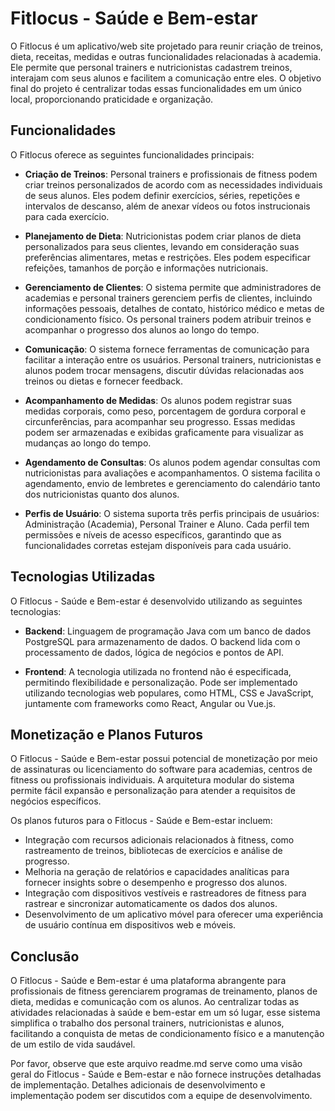 # Fitlocus - Saúde e Bem-estar

O Fitlocus é um aplicativo/web site projetado para reunir criação de treinos, dieta, receitas, medidas e outras funcionalidades relacionadas à academia. Ele permite que personal trainers e nutricionistas cadastrem treinos, interajam com seus alunos e facilitem a comunicação entre eles. O objetivo final do projeto é centralizar todas essas funcionalidades em um único local, proporcionando praticidade e organização.

## Funcionalidades

O Fitlocus oferece as seguintes funcionalidades principais:

- **Criação de Treinos**: Personal trainers e profissionais de fitness podem criar treinos personalizados de acordo com as necessidades individuais de seus alunos. Eles podem definir exercícios, séries, repetições e intervalos de descanso, além de anexar vídeos ou fotos instrucionais para cada exercício.

- **Planejamento de Dieta**: Nutricionistas podem criar planos de dieta personalizados para seus clientes, levando em consideração suas preferências alimentares, metas e restrições. Eles podem especificar refeições, tamanhos de porção e informações nutricionais.

- **Gerenciamento de Clientes**: O sistema permite que administradores de academias e personal trainers gerenciem perfis de clientes, incluindo informações pessoais, detalhes de contato, histórico médico e metas de condicionamento físico. Os personal trainers podem atribuir treinos e acompanhar o progresso dos alunos ao longo do tempo.

- **Comunicação**: O sistema fornece ferramentas de comunicação para facilitar a interação entre os usuários. Personal trainers, nutricionistas e alunos podem trocar mensagens, discutir dúvidas relacionadas aos treinos ou dietas e fornecer feedback.

- **Acompanhamento de Medidas**: Os alunos podem registrar suas medidas corporais, como peso, porcentagem de gordura corporal e circunferências, para acompanhar seu progresso. Essas medidas podem ser armazenadas e exibidas graficamente para visualizar as mudanças ao longo do tempo.

- **Agendamento de Consultas**: Os alunos podem agendar consultas com nutricionistas para avaliações e acompanhamentos. O sistema facilita o agendamento, envio de lembretes e gerenciamento do calendário tanto dos nutricionistas quanto dos alunos.

- **Perfis de Usuário**: O sistema suporta três perfis principais de usuários: Administração (Academia), Personal Trainer e Aluno. Cada perfil tem permissões e níveis de acesso específicos, garantindo que as funcionalidades corretas estejam disponíveis para cada usuário.

## Tecnologias Utilizadas

O Fitlocus - Saúde e Bem-estar é desenvolvido utilizando as seguintes tecnologias:

- **Backend**: Linguagem de programação Java com um banco de dados PostgreSQL para armazenamento de dados. O backend lida com o processamento de dados, lógica de negócios e pontos de API.

- **Frontend**: A tecnologia utilizada no frontend não é especificada, permitindo flexibilidade e personalização. Pode ser implementado utilizando tecnologias web populares, como HTML, CSS e JavaScript, juntamente com frameworks como React, Angular ou Vue.js.

## Monetização e Planos Futuros

O Fitlocus - Saúde e Bem-estar possui potencial de monetização por meio de assinaturas ou licenciamento do software para academias, centros de fitness ou profissionais individuais. A arquitetura modular do sistema permite fácil expansão e personalização para atender a requisitos de negócios específicos.

Os planos futuros para o Fitlocus - Saúde e Bem-estar incluem:

- Integração com recursos adicionais relacionados à fitness, como rastreamento de treinos, bibliotecas de exercícios e análise de progresso.
- Melhoria na geração de relatórios e capacidades analíticas para fornecer insights sobre o desempenho e progresso dos alunos.
- Integração com dispositivos vestíveis e rastreadores de fitness para rastrear e sincronizar automaticamente os dados dos alunos.
- Desenvolvimento de um aplicativo móvel para oferecer uma experiência de usuário contínua em dispositivos web e móveis.

## Conclusão

O Fitlocus - Saúde e Bem-estar é uma plataforma abrangente para profissionais de fitness gerenciarem programas de treinamento, planos de dieta, medidas e comunicação com os alunos. Ao centralizar todas as atividades relacionadas à saúde e bem-estar em um só lugar, esse sistema simplifica o trabalho dos personal trainers, nutricionistas e alunos, facilitando a conquista de metas de condicionamento físico e a manutenção de um estilo de vida saudável.

Por favor, observe que este arquivo readme.md serve como uma visão geral do Fitlocus - Saúde e Bem-estar e não fornece instruções detalhadas de implementação. Detalhes adicionais de desenvolvimento e implementação podem ser discutidos com a equipe de desenvolvimento.
